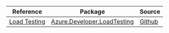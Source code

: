 | Reference | Package | Source |
|---|---|---|
|[Load Testing](developer.loadtesting-readme.md)|[Azure.Developer.LoadTesting](https://www.nuget.org/packages/Azure.Developer.LoadTesting)|[Github](https://github.com/Azure/azure-sdk-for-net/blob/main/sdk/loadtestservice/Azure.Developer.LoadTesting)|

